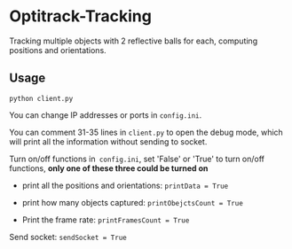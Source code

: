# Optitrack-Tracking
Tracking multiple objects with 2 reflective balls for each, computing positions and orientations.

## Usage 
`python client.py`

You can change IP addresses or ports in `config.ini`. 

You can comment 31-35 lines in `client.py` to open the debug mode, which will print all the information without sending to socket. 

Turn on/off functions in` config.ini`, set 'False' or 'True' to turn on/off functions, **only one of these three could be turned on** 

- print all the positions and orientations: `printData = True`

- print how many objects captured: `printObejctsCount = True`

- Print the frame rate: `printFramesCount = True` 

Send socket: `sendSocket = True`
